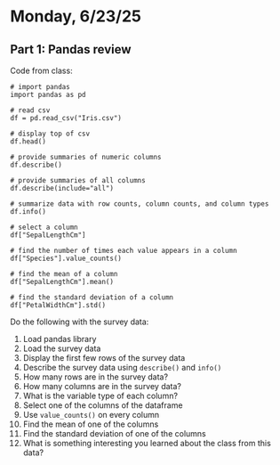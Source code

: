 # Monday, 6/23/25

## Part 1: Pandas review

Code from class:

```
# import pandas
import pandas as pd

# read csv
df = pd.read_csv("Iris.csv")

# display top of csv
df.head()

# provide summaries of numeric columns
df.describe()

# provide summaries of all columns
df.describe(include="all")

# summarize data with row counts, column counts, and column types
df.info()

# select a column
df["SepalLengthCm"]

# find the number of times each value appears in a column
df["Species"].value_counts()

# find the mean of a column
df["SepalLengthCm"].mean()

# find the standard deviation of a column
df["PetalWidthCm"].std()
```

Do the following with the survey data:

1. Load pandas library
1. Load the survey data
1. Display the first few rows of the survey data
1. Describe the survey data using `describe()` and `info()`
1. How many rows are in the survey data?
1. How many columns are in the survey data?
1. What is the variable type of each column?
1. Select one of the columns of the dataframe
1. Use `value_counts()` on every column
1. Find the mean of one of the columns
1. Find the standard deviation of one of the columns
1. What is something interesting you learned about the class from this data?
